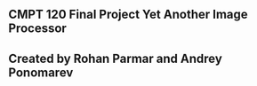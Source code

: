 ## CMPT 120 Final Project Yet Another Image Processor
## Created by Rohan Parmar and Andrey Ponomarev